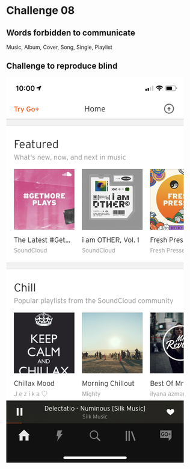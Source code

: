 # Challenge 08

## Words forbidden to communicate

Music, Album, Cover, Song, Single, Playlist

## Challenge to reproduce blind

![SoundCloud](Assets/challenge-08.png)